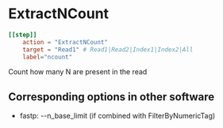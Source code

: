 # ExtractNCount


```toml
[[step]]
    action = "ExtractNCount"
    target = "Read1" # Read1|Read2|Index1|Index2|All
    label="ncount"
```

Count how many N are present in the read


## Corresponding options in other software #
- fastp: --n_base_limit (if combined with FilterByNumericTag)
